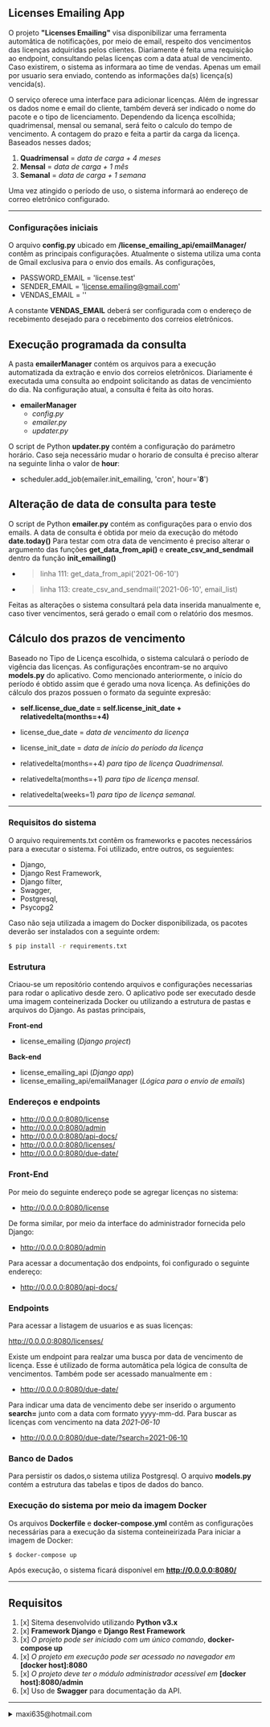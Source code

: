 ## Licenses Emailing App

O projeto __"Licenses Emailing"__ visa disponibilizar uma ferramenta automâtica de notificações, por meio de email, respeito dos vencimentos das licenças adquiridas pelos clientes.
Diariamente é feita uma requisição ao endpoint, consultando pelas licenças com a data atual de vencimento. Caso existirem, o sistema as informara ao time de vendas. Apenas um email por usuario sera enviado, contendo as informações da(s) licença(s) vencida(s).

O serviço oferece uma interface para adicionar licenças. Além de ingressar os dados nome e email do cliente, também deverá ser indicado o nome do pacote e o tipo de licenciamento.
Dependendo da licença escolhida; quadrimensal, mensal ou semanal, será feito o calculo do tempo de vencimento. A contagem do prazo e feita a partir da carga da licença. Baseados nesses dados;

1. __Quadrimensal__ = _data de carga + 4 meses_
2. __Mensal__ = _data de carga + 1 mês_
3. __Semanal__ = _data de carga + 1 semana_

Uma vez atingido o período de uso, o sistema informará ao endereço de correo eletrônico configurado.

-----

### Configurações iniciais

O arquivo __config.py__ ubicado em __/license_emailing_api/emailManager/__ contêm as principais configurações.
Atualmente o sistema utiliza uma conta de Gmail exclusiva para o envio dos emails.
As configurações,

- PASSWORD_EMAIL = 'license.test'
- SENDER_EMAIL = 'license.emailing@gmail.com'
- VENDAS_EMAIL = ''

A constante __VENDAS_EMAIL__ deberá ser configurada com o endereço de recebimento desejado para o recebimento dos correios eletrônicos.

## Execução programada da consulta

A pasta __emailerManager__ contém os arquivos para a execução automatizada da extração e envio dos correios eletrônicos. Diariamente é executada uma consulta ao endpoint solicitando as datas de vencimiento do dia. Na configuração atual, a consulta é feita às oito horas.

- __emailerManager__
    - _config.py_
    - _emailer.py_
    - _updater.py_

O script de Python __updater.py__ contém a configuração do parámetro horário.
Caso seja necessário mudar o horario de consulta é preciso alterar na seguinte linha o valor de __hour__:

- scheduler.add_job(emailer.init_emailing, 'cron', hour='__8__')

## Alteração de data de consulta para teste

O script de Python __emailer.py__ contém as configurações para o envio dos emails. A data de consulta é obtida por meio da execução do método __date.today()__
Para testar com otra data de vencimento é preciso alterar o argumento das funções __get_data_from_api()__ e __create_csv_and_sendmail__ dentro da função __init_emailing()__

- > linha 111:  get_data_from_api('2021-06-10')
- > linha 113:  create_csv_and_sendmail('2021-06-10', email_list)

Feitas as alterações o sistema consultará pela data inserida manualmente e, caso tiver vencimentos, será gerado o email com o relatório dos mesmos.

## Cálculo dos prazos de vencimento

Baseado no Tipo de Licença escolhida, o sistema calculará o período de vigência das licenças.
As configurações encontram-se no arquivo __models.py__ do aplicativo.
Como mencionado anteriormente, o início do período é obtido assim que é gerado uma nova licença.
As definições do cálculo dos prazos possuen o formato da seguinte expresão:

- __self.license_due_date = self.license_init_date + relativedelta(months=+4)__

- license_due_date = _data de vencimento da licença_
- license_init_date = _data de início do período da licença_

- relativedelta(months=+4) _para tipo de licença Quadrimensal._
- relativedelta(months=+1) _para tipo de licença mensal._
- relativedelta(weeks=1) _para tipo de licença semanal._

-----

### Requisitos do sistema

O arquivo requirements.txt contêm os frameworks e pacotes necessários para a executar o sistema. Foi utilizado, entre outros, os seguientes:

- Django,
- Django Rest Framework,
- Django filter,
- Swagger,
- Postgresql,
- Psycopg2

Caso não seja utilizada a imagem do Docker disponibilizada, os pacotes deverão ser instalados con a seguinte ordem:

```sh
$ pip install -r requirements.txt
```

### Estrutura

Criaou-se um repositório contendo arquivos e configurações necessarias para rodar o aplicativo desde zero.
O aplicativo pode ser executado desde uma imagem conteinerizada Docker ou utilizando a estrutura de pastas e arquivos do Django.
As pastas principais,

__Front-end__
- license_emailing (_Django project_)

__Back-end__
- license_emailing_api (_Django app_)
- license_emailing_api/emailManager (_Lógica para o envio de emails_)


### Endereços e endpoints

- http://0.0.0.0:8080/license
- http://0.0.0.0:8080/admin
- http://0.0.0.0:8080/api-docs/
- http://0.0.0.0:8080/licenses/
- http://0.0.0.0:8080/due-date/


### Front-End

Por meio do seguinte endereço pode se agregar licenças no sistema:

- http://0.0.0.0:8080/license

De forma similar, por meio da interface do administrador fornecida pelo Django:

- http://0.0.0.0:8080/admin

Para acessar a documentação dos endpoints, foi configurado o seguinte endereço:

- http://0.0.0.0:8080/api-docs/


### Endpoints

Para acessar a listagem de usuarios e as suas licenças:

http://0.0.0.0:8080/licenses/

Existe um endpoint para realzar uma busca por data de vencimento de licença. Esse é utilizado de forma automâtica pela lógica de consulta de vencimentos. Também pode ser acessado manualmente em :

- http://0.0.0.0:8080/due-date/

Para indicar uma data de vencimento debe ser inserido o argumento __search=__ junto com a data com formato yyyy-mm-dd.
Para buscar as licenças com vencimento na data _2021-06-10_

- http://0.0.0.0:8080/due-date/?search=2021-06-10


### Banco de Dados

Para persistir os dados,o sistema utiliza Postgresql.
O arquivo __models.py__ contém a estrutura das tabelas e tipos de dados do banco.


### Execução do sistema por meio da imagem Docker

Os arquivos __Dockerfile__ e __docker-compose.yml__ contêm as configurações necessárias para a execução da sistema conteineirizada
Para iniciar a imagem de Docker:

```sh
$ docker-compose up
```
Após execução, o sistema ficará disponível em __http://0.0.0.0:8080/__

-----

## Requisitos

1. [x] Sitema desenvolvido utilizando __Python v3.x__
2. [x] __Framework Django__ e __Django Rest Framework__
3. [x] _O projeto pode ser iniciado com um único comando_, __docker-compose up__ 
4. [x] _O projeto em execução pode ser acessado no navegador em_ __[docker host]:8080__
5. [x] _O projeto deve ter o módulo administrador acessível em_ __[docker host]:8080/admin__
6. [x] Uso de __Swagger__ para documentação da API.

-----

<details>
  <summary> maxi635@hotmail.com </summary>
  :sunglasses:
</details>
